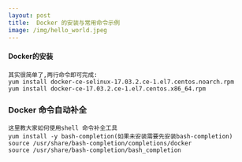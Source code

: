 ```yaml
---
layout: post
title:  Docker 的安装与常用命令示例
image: /img/hello_world.jpeg
---
```


#### Docker的安装
    其实很简单了,两行命令即可完成:   
    yum install docker-ce-selinux-17.03.2.ce-1.el7.centos.noarch.rpm
    yum install docker-ce-17.03.2.ce-1.el7.centos.x86_64.rpm

### Docker 命令自动补全
    这里教大家如何使用shell 命令补全工具
    yum install -y bash-completion(如果未安装需要先安装bash-completion)
    source /usr/share/bash-completion/completions/docker
    source /usr/share/bash-completion/bash_completion

